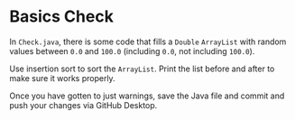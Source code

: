 # Basics Check

In `Check.java`, there is some code that fills a `Double` `ArrayList` with random values between `0.0` and `100.0` (including `0.0`, not including `100.0`). 

Use insertion sort to sort the `ArrayList`. Print the list before and after to make sure it works properly.

Once you have gotten to just warnings, save the Java file and commit and push your changes via GitHub Desktop.